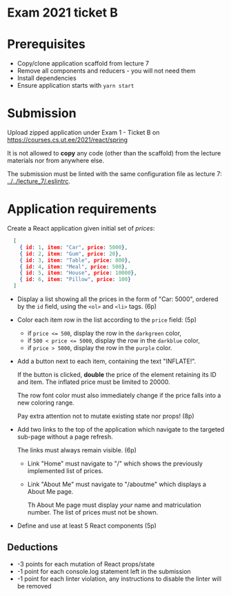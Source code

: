 # Exam 2021 ticket B

# Prerequisites

* Copy/clone application scaffold from lecture 7 
* Remove all components and reducers - you will not need them
* Install dependencies
* Ensure application starts with `yarn start`

# Submission

Upload zipped application under Exam 1 - Ticket B on https://courses.cs.ut.ee/2021/react/spring

It is not allowed to **copy** any code (other than the scaffold) from the
lecture materials nor from anywhere else.

The submission must be linted with the same configuration file as lecture 7: [../../lecture_7/.eslintrc](../../lecture_7/.eslintrc).

# Application requirements

Create a React application given initial set of _prices_:
```json
  [
    { id: 1, item: "Car", price: 5000},
    { id: 2, item: "Gum", price: 20},
    { id: 3, item: "Table", price: 800},
    { id: 4, item: "Meal", price: 500},
    { id: 5, item: "House", price: 10000},
    { id: 6, item: "Pillow", price: 100}
  ]
```

* Display a list showing all the prices in the form of "Car: 5000", ordered
  by the `id` field, using the `<ol>` and `<li>` tags. (6p)
* Color each item row in the list according to the `price` field: (5p)
  - if `price <= 500`, display the row in the `darkgreen` color,
  - if `500 < price <= 5000`, display the row in the `darkblue` color,
  - if `price > 5000`, display the row in the `purple` color.
* Add a button next to each item, containing the text "INFLATE!".

  If the button is clicked, **double** the price of the element retaining its
  ID and item. The inflated price must be limited to 20000.

  The row font color must also immediately change if the price falls into a new
  coloring range.

  Pay extra attention not to mutate existing state nor props! (8p)
* Add two links to the top of the application which navigate to the targeted sub-page without a page refresh.

  The links must always remain visible. (6p)
  - Link "Home" must navigate to "/" which shows the previously implemented list of prices.
  - Link "About Me" must navigate to "/aboutme" which displays a About Me page.

    Th About Me page must display *your* name and matriculation number. The list
    of prices must not be shown.
* Define and use at least 5 React components (5p)

## Deductions

* -3 points for each mutation of React props/state
* -1 point for each console.log statement left in the submission
* -1 point for each linter violation, any instructions to disable the linter will be removed
